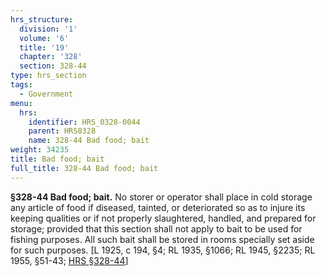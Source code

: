 ```yaml
---
hrs_structure:
  division: '1'
  volume: '6'
  title: '19'
  chapter: '328'
  section: 328-44
type: hrs_section
tags:
  - Government
menu:
  hrs:
    identifier: HRS_0328-0044
    parent: HRS0328
    name: 328-44 Bad food; bait
weight: 34235
title: Bad food; bait
full_title: 328-44 Bad food; bait
---
```

**§328-44 Bad food; bait.** No storer or operator shall place in cold storage any article of food if diseased, tainted, or deteriorated so as to injure its keeping qualities or if not properly slaughtered, handled, and prepared for storage; provided that this section shall not apply to bait to be used for fishing purposes. All such bait shall be stored in rooms specially set aside for such purposes. [L 1925, c 194, §4; RL 1935, §1066; RL 1945, §2235; RL 1955, §51-43; [HRS §328-44](/title-19/chapter-328/section-328-44/)]